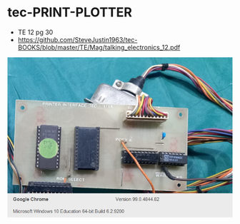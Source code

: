 # tec-PRINT-PLOTTER
- TE 12 pg 30
- https://github.com/SteveJustin1963/tec-BOOKS/blob/master/TE/Mag/talking_electronics_12.pdf

![](https://github.com/SteveJustin1963/tec-PRINT-PLOTTER/blob/main/pics/TinyTake_26-03-2022-11-10-02.png)
